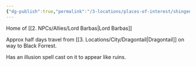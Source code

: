 ```yaml
---
{"dg-publish":true,"permalink":"/3-locations/places-of-interest/shingen-manor/","tags":["POI"]}
---
```



Home of [[2. NPCs/Allies/Lord Barbas\|Lord Barbas]] 

Approx half days travel from [[3. Locations/City/Dragontail\|Dragontail]] on way to Black Forrest.

Has an illusion spell cast on it to appear like ruins.